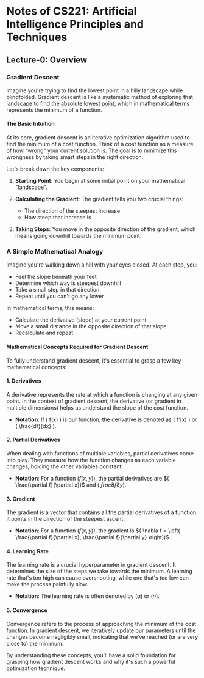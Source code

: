 # Notes of CS221: Artificial Intelligence Principles and Techniques

## Lecture-0: Overview

### Gradient Descent

Imagine you're trying to find the lowest point in a hilly landscape while blindfolded. Gradient descent is like a systematic method of exploring that landscape to find the absolute lowest point, which in mathematical terms represents the minimum of a function.

#### The Basic Intuition

At its core, gradient descent is an iterative optimization algorithm used to find the minimum of a cost function. Think of a cost function as a measure of how "wrong" your current solution is. The goal is to minimize this wrongness by taking smart steps in the right direction.

Let's break down the key components:

1. **Starting Point**: You begin at some initial point on your mathematical "landscape".

2. **Calculating the Gradient**: The gradient tells you two crucial things:

   - The direction of the steepest increase
   - How steep that increase is

3. **Taking Steps**: You move in the opposite direction of the gradient, which means going downhill towards the minimum point.

### A Simple Mathematical Analogy

Imagine you're walking down a hill with your eyes closed. At each step, you:

- Feel the slope beneath your feet
- Determine which way is steepest downhill
- Take a small step in that direction
- Repeat until you can't go any lower

In mathematical terms, this means:

- Calculate the derivative (slope) at your current point
- Move a small distance in the opposite direction of that slope
- Recalculate and repeat

#### Mathematical Concepts Required for Gradient Descent

To fully understand gradient descent, it's essential to grasp a few key mathematical concepts:

#### 1. Derivatives

A derivative represents the rate at which a function is changing at any given point. In the context of gradient descent, the derivative (or gradient in multiple dimensions) helps us understand the slope of the cost function.

- **Notation**: If \( f(x) \) is our function, the derivative is denoted as \( f'(x) \) or \( \frac{df}{dx} \).

#### 2. Partial Derivatives

When dealing with functions of multiple variables, partial derivatives come into play. They measure how the function changes as each variable changes, holding the other variables constant.

- **Notation**: For a function $( f(x, y))$, the partial derivatives are $( \frac{\partial f}{\partial x})$ and \( $frac{\partial f}{\partial y})$.

#### 3. Gradient

The gradient is a vector that contains all the partial derivatives of a function. It points in the direction of the steepest ascent.

- **Notation**: For a function $( f(x, y))$, the gradient is $( \nabla f = \left( \frac{\partial f}{\partial x}, \frac{\partial f}{\partial y} \right))$.

#### 4. Learning Rate

The learning rate is a crucial hyperparameter in gradient descent. It determines the size of the steps we take towards the minimum. A learning rate that's too high can cause overshooting, while one that's too low can make the process painfully slow.

- **Notation**: The learning rate is often denoted by $( \alpha )$ or $( \eta )$.

#### 5. Convergence

Convergence refers to the process of approaching the minimum of the cost function. In gradient descent, we iteratively update our parameters until the changes become negligibly small, indicating that we've reached (or are very close to) the minimum.

By understanding these concepts, you'll have a solid foundation for grasping how gradient descent works and why it's such a powerful optimization technique.
